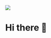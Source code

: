 
<img src="https://media.giphy.com/media/v1.Y2lkPTc5MGI3NjExdjV1djg5cmcwb2RpYm11OWt4dDE5d29naTJoOWN0eTZxY2s1OTdtNSZlcD12MV9zdGlja2Vyc19zZWFyY2gmY3Q9cw/Qo2dupDib32rkTY4hX/giphy.gif">

# Hi there 👋

<!--
**Cristhianjvg/Cristhianjvg** is a ✨ _special_ ✨ repository because its `README.md` (this file) appears on your GitHub profile.

Here are some ideas to get you started:

- 🔭 I’m currently working on ...
- 🌱 I’m currently learning ...
- 👯 I’m looking to collaborate on ...
- 🤔 I’m looking for help with ...
- 💬 Ask me about ...
- 📫 How to reach me: ...
- 😄 Pronouns: ...
- ⚡ Fun fact: ...
-->
